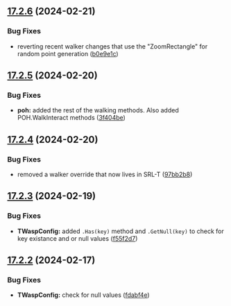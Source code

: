## [17.2.6](https://github.com/Torwent/WaspLib/compare/v17.2.5...v17.2.6) (2024-02-21)


### Bug Fixes

* reverting recent walker changes that use the "ZoomRectangle" for random point generation ([b0e9e1c](https://github.com/Torwent/WaspLib/commit/b0e9e1c883d2173f4784fd41a94b9dee62f84f67))



## [17.2.5](https://github.com/Torwent/WaspLib/compare/v17.2.4...v17.2.5) (2024-02-20)


### Bug Fixes

* **poh:** added the rest of the walking methods. Also added POH.WalkInteract methods ([3f404be](https://github.com/Torwent/WaspLib/commit/3f404be97db9074a697c82e3ae2cdc8d50eeb046))



## [17.2.4](https://github.com/Torwent/WaspLib/compare/v17.2.3...v17.2.4) (2024-02-20)


### Bug Fixes

* removed a walker override that now lives in SRL-T ([97bb2b8](https://github.com/Torwent/WaspLib/commit/97bb2b86e08e517d20686eab716025f70686f918))



## [17.2.3](https://github.com/Torwent/WaspLib/compare/v17.2.2...v17.2.3) (2024-02-19)


### Bug Fixes

* **TWaspConfig:** added `.Has(key)` method and `.GetNull(key)` to check for key existance and or null values ([f55f2d7](https://github.com/Torwent/WaspLib/commit/f55f2d77370846c40015d96cbe8af8f81620782e))



## [17.2.2](https://github.com/Torwent/WaspLib/compare/v17.2.1...v17.2.2) (2024-02-17)


### Bug Fixes

* **TWaspConfig:** check for null values ([fdabf4e](https://github.com/Torwent/WaspLib/commit/fdabf4e5b3b5cd9be4155e27890e901a310bef66))



